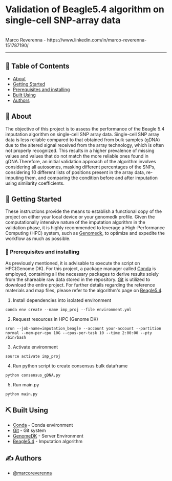 # Validation of Beagle5.4 algorithm on single-cell SNP-array data

<p align="left"> 
    <br> Marco Reverenna - https://www.linkedin.com/in/marco-reverenna-151787190/
</p>

---

## 📝 Table of Contents

- [About](#about)
- [Getting Started](#getting_started)
- [Prerequisites and installing](#prerequisites_and_installing)
- [Built Using](#built_using)
- [Authors](#authors)


## 🧐 About <a name = "about"></a>
The objective of this project is to assess the performance of the Beagle 5.4 imputation algorithm on single-cell SNP array data.
Single-cell SNP array data is less reliable compared to that obtained from bulk samples (gDNA) due to the altered signal received from the array technology, which is often not properly recognized.
This results in a higher prevalence of missing values and values that do not match the more reliable ones found in gDNA.Therefore, an initial validation approach of the algorithm involves considering all autosomes, masking different percentages of the SNPs, considering 10 different lists of positions present in the array data, re-imputing them, and comparing the condition before and after imputation using similarity coefficients.

## 🏁 Getting Started <a name = "getting_started"></a>
These instructions provide the means to establish a functional copy of the project on either your local device or your genomedk profile. Given the computationally intensive nature of the imputation algorithm in the validation phase, it is highly recommended to leverage a High-Performance Computing (HPC) system, such as [Genomedk](https://genome.au.dk/), to optimize and expedite the workflow as much as possible.

### 🔧 Prerequisites and installing <a name = "prerequisites_and_installing"></a>
As previously mentioned, it is advisable to execute the script on HPC(Genome DK). For this project, a package manager called [Conda](https://conda.io/projects/conda/en/latest/user-guide/install/index.html "Conda") is employed, containing all the necessary packages to derive results solely from the shareable raw data stored in the repository. [Git](https://github.com/git-guides/install-git "Git") is utilized to download the entire project. For further details regarding the reference materials and map files, please refer to the algorithm's page on [Beagle5.4](https://faculty.washington.edu/browning/beagle/beagle.html).

1. Install dependencies into isolated environment
```
conda env create --name imp_proj --file environment.yml
```
2. Request resources in HPC (Genome DK) 
```
srun --job-name=imputation_beagle --account your-account --partition normal --mem-per-cpu 10G --cpus-per-task 10 --time 2:00:00 --pty /bin/bash
```
3. Activate environment
```
source activate imp_proj
```
4. Run python script to create consensus bulk dataframe
```
python consensus_gDNA.py
```
5. Run main.py
```
python main.py
```

## ⛏️ Built Using <a name = "built_using"></a>
- [Conda](https://conda.io/projects/conda/en/latest/user-guide/install/index.html "Conda") - Conda environment
- [Git](https://github.com/git-guides/install-git "Git") - Git system
- [GenomeDK](https://genome.au.dk/) - Server Environment
- [Beagle5.4](https://faculty.washington.edu/browning/beagle/beagle.html) - Imputation algorithm
## ✍️ Authors <a name = "authors"></a>
- [@marcoreverenna](https://github.com/marcoreverenna)
